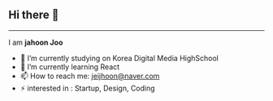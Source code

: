 ## Hi there 👋
---


I am **jahoon Joo**
- 🔭 I’m currently studying on Korea Digital Media HighSchool
- 🌱 I’m currently learning React
- 📫 How to reach me: jeijhoon@naver.com
- ⚡  interested in : Startup, Design, Coding
